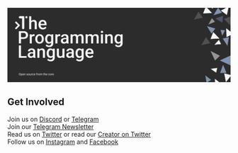 ![Open Source](https://github.com/thelang-io/.github/blob/main/images/banner.png)

## Get Involved

Join us on [Discord](https://discord.gg/CTMM583G7V) or [Telegram](https://t.me/thelang_io) \
Join our [Telegram Newsletter](https://t.me/thelang_ann) \
Read us on [Twitter](https://twitter.com/thelang_io) or read our [Creator on Twitter](https://twitter.com/aarondelasy) \
Follow us on [Instagram](https://www.instagram.com/thelang_io/) and [Facebook](https://www.facebook.com/thelang.io)
